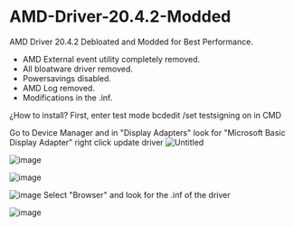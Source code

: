 # AMD-Driver-20.4.2-Modded
AMD Driver 20.4.2 Debloated and Modded for Best Performance.

- AMD External event utility completely removed.
- All bloatware driver removed.
- Powersavings disabled.
- AMD Log removed.
- Modifications in the .inf.

¿How to install?
First, enter test mode
bcdedit /set testsigning on in CMD

Go to Device Manager and in "Display Adapters" look for "Microsoft Basic Display Adapter" right click update driver
![Untitled](https://user-images.githubusercontent.com/88601987/132269156-04aa60fe-c165-4b25-a405-6c922c7f48be.png)

![image](https://user-images.githubusercontent.com/88601987/132269318-b05e37cb-4bff-4d43-8fbc-c08086237458.png)

![image](https://user-images.githubusercontent.com/88601987/132269346-f136e485-f0a0-4f93-b9f3-25d8b62a078c.png)

![image](https://user-images.githubusercontent.com/88601987/132269361-c6011df1-0a24-42e1-8238-fbb1c238c906.png)
Select "Browser" and look for the .inf of the driver

![image](https://user-images.githubusercontent.com/88601987/132269409-609d27b1-6935-4101-8d94-a52b7a705943.png)
